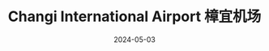 ---
title: Changi International Airport 樟宜机场
description:
date: 2024-05-03
weight: 11
resources:
    - src: DSCF5236_cover.JPG
      params:
        cover: true
---